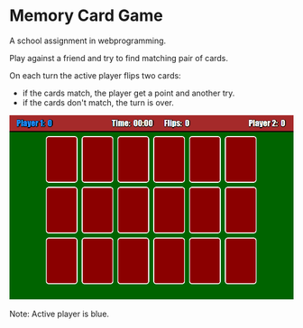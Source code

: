 # Memory Card Game

A school assignment in webprogramming.

Play against a friend and try to find matching pair of cards.

On each turn the active player flips two cards:
- if the cards match, the player get a point and another try.
- if the cards don't match, the turn is over.

![Game preview](images/gamePreview01.png)

Note: Active player is blue.
